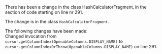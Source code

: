 There has been a change in the class HashCalculatorFragment, in the section of code starting on line nr 291.
  
The change is in the class ```HashCalculatorFragment```.
  
The following changes have been made:  
Changed invocation from ```cursor.getColumnIndex(OpenableColumns.DISPLAY_NAME)``` to ```cursor.getColumnIndexOrThrow(OpenableColumns.DISPLAY_NAME)``` on line 291.  
